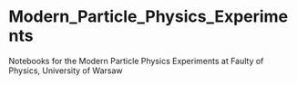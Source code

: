 # Modern_Particle_Physics_Experiments
Notebooks for the Modern Particle Physics Experiments at Faulty of Physics, University of Warsaw
